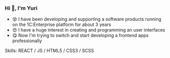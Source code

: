 ### Hi 👋, I'm Yuri

- 😵 I have been developing and supporting a software products running on the 1C:Enterprise platform for about 3 years
- 😍 I have a huge interest in creating and programming an user interfaces
- 😋 Now I'm trying to switch and start developing a frontend apps professionally

Skills: REACT / JS / HTML5 / CSS3 / SCSS
